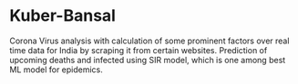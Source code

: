# Kuber-Bansal
Corona Virus analysis with calculation of some prominent factors over real time data for India by scraping it from certain websites. Prediction of upcoming deaths and infected using SIR model, which is one among best ML model for epidemics. 
